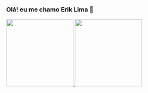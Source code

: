 ### Olá! eu me chamo Erik Lima 👋

<div>
  
  <a href="https://github.com/Erik-EFL/Erik-EFL/edit/main/README.md"/>
  <img height="180em" src="https://github-readme-stats.vercel.app/api?username=Erik-EFL&show_icons=true&theme=material-palenight"/>      
  <img height="180em" src="https://github-readme-stats.vercel.app/api/top-langs/?username=Erik-EFL&show_icons=true&theme=material-palenight"/>

</div>
